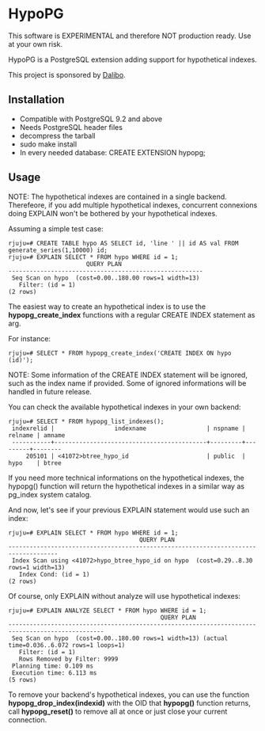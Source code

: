 HypoPG
=======

This software is EXPERIMENTAL and therefore NOT production ready. Use at your
own risk.

HypoPG is a PostgreSQL extension adding support for hypothetical indexes.

This project is sponsored by [Dalibo](http://dalibo.com).

Installation
------------

- Compatible with PostgreSQL 9.2 and above
- Needs PostgreSQL header files
- decompress the tarball
- sudo make install
- In every needed database: CREATE EXTENSION hypopg;

Usage
-----

NOTE: The hypothetical indexes are contained in a single backend. Therefeore,
if you add multiple hypothetical indexes, concurrent connexions doing
EXPLAIN won't be bothered by your hypothetical indexes.

Assuming a simple test case:

    rjuju=# CREATE TABLE hypo AS SELECT id, 'line ' || id AS val FROM generate_series(1,10000) id;
    rjuju=# EXPLAIN SELECT * FROM hypo WHERE id = 1;
                          QUERY PLAN
    -------------------------------------------------------
     Seq Scan on hypo  (cost=0.00..180.00 rows=1 width=13)
       Filter: (id = 1)
    (2 rows)


The easiest way to create an hypothetical index is to use the
**hypopg_create_index** functions with a regular CREATE INDEX statement as arg.

For instance:

    rjuju=# SELECT * FROM hypopg_create_index('CREATE INDEX ON hypo (id)');

NOTE: Some information of the CREATE INDEX statement will be ignored, such as
the index name if provided. Some of ignored informations will be handled in
future release.

You can check the available hypothetical indexes in your own backend:

    rjuju=# SELECT * FROM hypopg_list_indexes();
     indexrelid |                 indexname                 | nspname | relname | amname
     -----------+-------------------------------------------+---------+---------+--------
         205101 | <41072>btree_hypo_id                      | public  | hypo    | btree


If you need more technical informations on the hypothetical indexes, the
hypopg() function will return the hypothetical indexes in a similar way as
pg_index system catalog.

And now, let's see if your previous EXPLAIN statement would use such an index:

    rjuju=# EXPLAIN SELECT * FROM hypo WHERE id = 1;
                                         QUERY PLAN
    ------------------------------------------------------------------------------------
     Index Scan using <41072>hypo_btree_hypo_id on hypo  (cost=0.29..8.30 rows=1 width=13)
       Index Cond: (id = 1)
    (2 rows)


Of course, only EXPLAIN without analyze will use hypothetical indexes:

    rjuju=# EXPLAIN ANALYZE SELECT * FROM hypo WHERE id = 1;
                                               QUERY PLAN
    -------------------------------------------------------------------------------------------------
     Seq Scan on hypo  (cost=0.00..180.00 rows=1 width=13) (actual time=0.036..6.072 rows=1 loops=1)
       Filter: (id = 1)
       Rows Removed by Filter: 9999
     Planning time: 0.109 ms
     Execution time: 6.113 ms
    (5 rows)

To remove your backend's hypothetical indexes, you can use the function
**hypopg_drop_index(indexid)** with the OID that **hypopg()** function returns,
call **hypopg_reset()** to remove all at once or just close your current connection.
